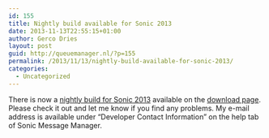```yaml
---
id: 155
title: Nightly build available for Sonic 2013
date: 2013-11-13T22:55:15+01:00
author: Gerco Dries
layout: post
guid: http://queuemanager.nl/?p=155
permalink: /2013/11/13/nightly-build-available-for-sonic-2013/
categories:
  - Uncategorized
---
```

There is now a [nightly build for Sonic 2013](http://queuemanager.nl/nightlies/8.6/SonicMessageManager.jnlp) available on the [download page](http://queuemanager.nl/download/ "Download"). Please check it out and let me know if you find any problems. My e-mail address is available under &#8220;Developer Contact Information&#8221; on the help tab of Sonic Message Manager.
